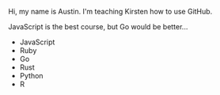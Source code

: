Hi, my name is Austin. I'm teaching Kirsten how to use GitHub.

JavaScript is the best course, but Go would be better...

* JavaScript
* Ruby
* Go
* Rust
* Python
* R

